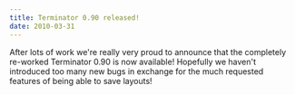 ```yaml
---
title: Terminator 0.90 released!
date: 2010-03-31
---
```


After lots of work we're really very proud to announce that the completely re-worked Terminator 0.90 is now available! Hopefully we haven't introduced too many new bugs in exchange for the much requested features of being able to save layouts!
